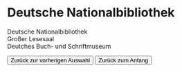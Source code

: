 <link rel="stylesheet" href="/Buchstadt-Leipzig/css/style.css">
<style>
.bgimg-1 {
  background-image: url("https://upload.wikimedia.org/wikipedia/commons/c/c3/BibLeipzigaussen.JPG");
}
.bgimg-2 {
  background-image: url("https://upload.wikimedia.org/wikipedia/commons/7/7d/Deutsche_B%C3%BCcherei_%28Lesesaal%29.JPG");
}
.bgimg-3 {
  background-image: url("https://www.lvz.de/var/storage/images/lvz/thema/specials/leipziger-museen/museen/deutsches-buch-und-schriftmuseum-der-deutschen-nationalbibliothek/330354449-12-ger-DE/Deutsches-Buch-und-Schriftmuseum-der-Deutschen-Nationalbibliothek_reference_2_1.jpg")
}
</style>

# Deutsche Nationalbibliothek

<div class="bgimg-1">
  <div class="caption">
  <span class="border">Deutsche Nationalbibliothek</span>
  </div>
</div>
<div class="separator"></div>

<div class="bgimg-2">
  <div class="caption">
  <span class="border">Großer Lesesaal</span>
  </div>
</div>
<div class="separator"></div>

<div class="bgimg-3">
  <div class="caption">
  <span class="border">Deutches Buch- und Schriftmuseum</span>
  </div>
</div>
<div class="separator"></div>

<button type="button" onclick="history.back();">Zurück zur vorherigen Auswahl</button>
<button type="button" onclick="window.location='/'">Zurück zum Anfang</button>
